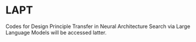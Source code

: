 # LAPT
Codes for Design Principle Transfer in Neural Architecture Search via Large Language Models will be accessed latter.
